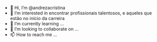 - 👋 Hi, I’m @andrezacristina
- 👀 I’m interested in  encontrar profissionais talentosos, e aqueles que estão  no início da carreira
- 🌱 I’m currently learning ...
- 💞️ I’m looking to collaborate on ...
- 📫 How to reach me ...

<!---
andrezacristina/andrezacristina is a ✨ special ✨ repository because its `README.md` (this file) appears on your GitHub profile.
You can click the Preview link to take a look at your changes.
--->
